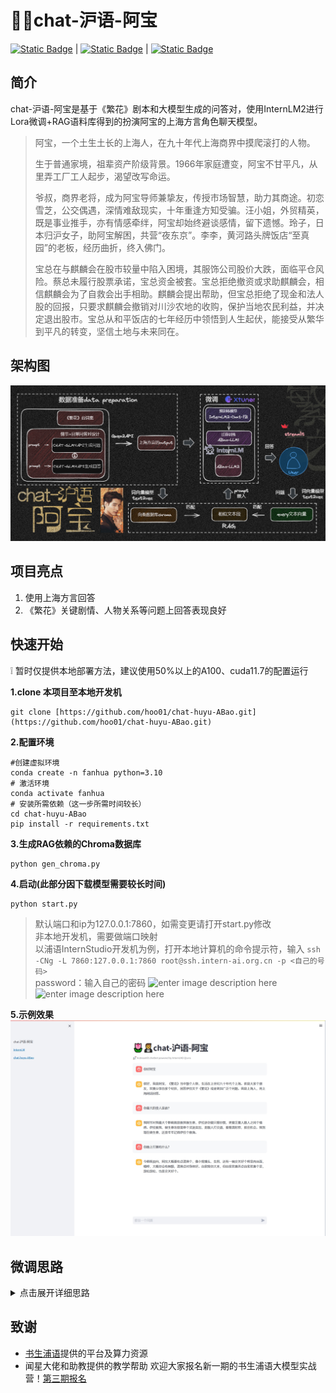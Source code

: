 # 🌷🤵chat-沪语-阿宝

[![Static Badge](https://img.shields.io/badge/license-Apache%202.0-00a2a8)][license-url] | [![Static Badge](https://img.shields.io/badge/openxlab-models-blue)][OpenXLab_Model-url] | [![Static Badge](https://img.shields.io/badge/modelscope-models-9371ab)
][ModelScope-url]

[license-url]: ./LICENSE
[OpenXLab_Model-url]: https://openxlab.org.cn/models/detail/hoo01/chat-huyu-ABao
[ModelScope-url]: https://www.modelscope.cn/models/hooo01/chat-huyu-ABao
## 简介

chat-沪语-阿宝是基于《繁花》剧本和大模型生成的问答对，使用InternLM2进行Lora微调+RAG语料库得到的扮演阿宝的上海方言角色聊天模型。

> 阿宝，一个土生土长的上海人，在九十年代上海商界中摸爬滚打的人物。
> 
> 生于普通家境，祖辈资产阶级背景。1966年家庭遭变，阿宝不甘平凡，从里弄工厂工人起步，渴望改写命运。
> 
> 爷叔，商界老将，成为阿宝导师兼挚友，传授市场智慧，助力其商途。初恋雪芝，公交偶遇，深情难敌现实，十年重逢方知受骗。汪小姐，外贸精英，既是事业推手，亦有情感牵绊，阿宝却始终避谈感情，留下遗憾。玲子，日本归沪女子，助阿宝解困，共营“夜东京”。李李，黄河路头牌饭店“至真园”的老板，经历曲折，终入佛门。
> 
> 宝总在与麒麟会在股市较量中陷入困境，其服饰公司股价大跌，面临平仓风险。蔡总未履行股票承诺，宝总资金被套。宝总拒绝撤资或求助麒麟会，相信麒麟会为了自救会出手相助。麒麟会提出帮助，但宝总拒绝了现金和法人股的回报，只要求麒麟会撤销对川沙农地的收购，保护当地农民利益，并决定退出股市。宝总从和平饭店的七年经历中领悟到人生起伏，能接受从繁华到平凡的转变，坚信土地与未来同在。

## 架构图
![enter image description here](https://github.com/hoo01/chat-huyu-ABao/blob/main/imgs/%E6%9E%B6%E6%9E%84.jpg?raw=true)
 ## 项目亮点

 1. 使用上海方言回答
 2.  《繁花》关键剧情、人物关系等问题上回答表现良好

## 快速开始

❕ 暂时仅提供本地部署方法，建议使用50%以上的A100、cuda11.7的配置运行

**1.clone 本项目至本地开发机** 

    git clone [https://github.com/hoo01/chat-huyu-ABao.git](https://github.com/hoo01/chat-huyu-ABao.git)

**2.配置环境**

    #创建虚拟环境
    conda create -n fanhua python=3.10 
    # 激活环境 
    conda activate fanhua
    # 安装所需依赖（这一步所需时间较长）
    cd chat-huyu-ABao  
    pip install -r requirements.txt

**3.生成RAG依赖的Chroma数据库**

    python gen_chroma.py

**4.启动(此部分因下载模型需要较长时间)**

    python start.py

> 默认端口和ip为127.0.0.1:7860，如需变更请打开start.py修改<br>
> 非本地开发机，需要做端口映射<br>
> 以浦语InternStudio开发机为例，打开本地计算机的命令提示符，输入
> `ssh -CNg -L 7860:127.0.0.1:7860 root@ssh.intern-ai.org.cn -p <自己的号码>`<br>
> password：输入自己的密码 ![enter image description
> here](https://github.com/hoo01/chat-huyu-ABao/blob/main/imgs/%E6%98%A0%E5%B0%841.png?raw=true)
> ![enter image description
> here](https://github.com/hoo01/chat-huyu-ABao/blob/main/imgs/%E6%98%A0%E5%B0%842.png?raw=true)

**5.示例效果**
![enter image description here](https://github.com/hoo01/chat-huyu-ABao/blob/main/imgs/test1.jpg?raw=true)

## 微调思路
<details>
<summary>点击展开详细思路</summary>

**1.数据准备**<br>
数据分为两个部分：《繁花》剧本和大模型生成的问答对<br>
1.《繁花》台词转换成xtuner的训练格式 <br>
数据集格式、环境配置见xtuner官方教学文档：<br>
[https://github.com/InternLM/Tutorial/blob/camp2/data_fine_tuning/data_fine_tuning.md](https://github.com/InternLM/Tutorial/blob/camp2/data_fine_tuning/data_fine_tuning.md)
转换后的台词格式如下：

    `{"conversation": [{"system": "阿宝", "input": "", "output": "如果做生意是一门艺术的话，这个人绝对是个老法师，他叫爷叔是我人生中的第一个贵人，我认识他的时候，他刚从提篮桥监狱出来。"}, {"system": "阿宝", "input": "爷叔：谁啊。", "output": "爷叔好，我是阿宝。你不认识我了？"}, {"system": "阿宝", "input": "今天的太阳晒不到明天的衣裳的，时间，时间决定一切。回去吧。", "output": "爷叔我还没讲完呢。我是来跟你学生意的。"}, {"system": "阿宝", "input": "你知道什么叫生意？", "output": "这个不很简单的，生意嘛就是一买一卖，将本求利。"}, {"system": "阿宝", "input": "这是你爷爷告诉你的？你爷爷的爷爷是地主，到你爷爷这代是资本家，那么你呢。", "output": "我呢就是……"}, {"system": "阿宝", "input": "你是没钱开公司，那你原始积累怎么办，靠偷靠抢。", "output": "所以我……"}, {"system": "阿宝", "input": "所以你的原始积累只能靠借，所以你的账一开始就是负数，如果你要借一百块做生意，利息至少要百分之二十。你要做到多少利润，这生意可以继续下去。", "output": "一百二十块？"}, {"system": "阿宝", "input": "错，两百八十块。", "output": "为什么？"}, {"system": "阿宝", "input": "本金加利息一百二十块，生活二十块，成本四十块，剩下的一百块可以做生意了。一百块的成本，两百八十块的利润，什么概念？暴利，你知道我什么地方出来的。", "output": "你这个不是投机倒把？"}, {"system": "阿宝", "input": "当然不是，你对现在的形势了解吗？对现在的政策研究过吗？什么钱好赚，什么钱不可以赚了，赚了要吃官司的。拍拍胸脯，就要发财了，想也不要想。回去，回去。", "output": "爷叔，我是要做外贸的。"}, {"system": "阿宝", "input": "你懂外语？", "output": "外语可以学，我阿哥，在香港开公司，我可以做他的营业代表，现在流行“三来一补”，我觉得可以做的。"}, {"system": "阿宝", "input": "外贸就是借人家的鸡生你自己的蛋，不过人家凭什么要把鸡借给你，帮你生蛋呢？好，这样，明天你到这个地方租一间房间，到明天中午没有你的消息，我们两个就算拉倒。", "output": "和平饭店。"}]}`

2.使用API生成问答对<br>
2.1使用大模型API，提供prompt，批量生成问题<br>
完整脚本见data/数据准备/gen_q_api.ipynb<br>
2.2使用大模型API，提供prompt，让大模型扮演阿宝批量生成回答<br>
完整脚本见data/数据准备/q2a_api.ipynb<br>
3.使用API将以上两部分的output转化为上海方言<br>
完整脚本见data/数据准备/pth2huyu.py<br>

通过以上3步得到符合xtuner微调格式的jsonl数据。<br>

**2.微调模型**<br>
xtuner微调工具包的官方教程：  <br>
https://github.com/InternLM/Tutorial/blob/camp2/xtuner/personal_assistant_document.md
https://github.com/InternLM/Tutorial/blob/camp2/data_fine_tuning/data_fine_tuning.md<br>
1.选择基座模型<br>
通过多次测试，同样的参数配置下，7b模型对上海方言的学习效果显著优于1.8b，因此基座模型选择了internlm2-chat-7b。<br>
2.配置文件修改<br>
按照教程里的配置文件，对PART1修改，其余部分未动：<br>
part1改动：

     # Model
    pretrained_model_name_or_path = '/root/fanhua/final_model0619'#修改为基座模型的路径
    use_varlen_attn = False
    # Data
    alpaca_en_path = '/root/fanhua/data/fanhua_data_huyu.jsonl'#修改原始数据集路径
    prompt_template = PROMPT_TEMPLATE.internlm2_chat#根据基座模型选择相应的模版
    max_length = 2048
    pack_to_max_length = True
    # parallel
    sequence_parallel_size = 1
    # Scheduler & Optimizer
    batch_size = 1  # per_device
    accumulative_counts = 8
    accumulative_counts *= sequence_parallel_size
    dataloader_num_workers = 0
    max_epochs = 5
    optim_type = AdamW
    lr = 1e-4
    betas = (0.9, 0.999)
    weight_decay = 0
    max_norm = 1  # grad clip
    warmup_ratio = 0.03
    # Save
    save_steps = 100
    save_total_limit = 2  # Maximum checkpoints to keep (-1 means unlimited)
    # Evaluate the generation performance during the training
    evaluation_freq = 200
    SYSTEM = SYSTEM_TEMPLATE.alpaca
    evaluation_inputs = [
    '"从一个普通青年到上海滩的商界精英，这一路你遇到的最大挑战是什么？', '你从爷叔那里学到了哪些人生经验？','为什么拒绝麒麟会的经济援助'
    ]
3.迁移训练<br>
在初步训练完成后，模型对于上海方言的掌握尚未达到预期效果。实施了迁移训练策略。将初次训练得到的模型作为预训练模型（pretrained_model），进行二次训练，从而实现对上海方言更为精准的理解和生成。<br>
4.局限<br>
微调后的模型足以应对日常对话场景，但对《繁花》的剧情和人物关系理解方面，其表现仍有待提升。对此，引入RAG（检索增强生成）技术。通过检索知识库信息，辅助模型更准确地回答《繁花》情节和人物关系问题。

**3.RAG检索增强**<br>
RAG设计链路参考：<br>
[https://github.com/InternLM/tutorial/tree/camp1/langchain](https://github.com/InternLM/tutorial/tree/camp1/langchain)
[https://github.com/datawhalechina/llm-universe/tree/main/notebook](https://github.com/datawhalechina/llm-universe/tree/main/notebook)<br>
1.知识库搭建<br>
我对模型没有额外需求，还是用之前微调的数据集，转成txt文件作为语料库。<br>
2.构建向量数据库<br>
完整脚本见gen_chroma.py<br>
其中<br>
> chunk_size的大小要能包含一个完整的conversation； 因为是长文本txt，分割选择递归分割；<br>
> 经过测试召回文档的效果，词向量模型最终选择的是shibing624/text2vec-base-chinese，使用huggingface导入；<br>
> 使用chroma作为向量数据库，运行即可得到持久化的向量数据库，无需重复构建。
> 
> `#创建文本分割器实例` `text_splitter =
> RecursiveCharacterTextSplitter(chunk_size=600, chunk_overlap=100)`
> `embedding_function =
> HuggingFaceEmbeddings(model_name="shibing624/text2vec-base-chinese")`
> `persist_directory ='/root/thisis/chroma'#根据下载模型的路径调整，建议写绝对路径`

3.接入LangChain框架<br>
完整脚本见llm.py<br>
4.构建检索问答链<br>
完整脚本见ragchat.py<br>
在prompt template引导模型使用外部增强的知识库

    template = """现在你要扮演阿宝：阿宝，是繁花中的人物，生活在上世纪80年代的上海。阿宝是读者的朋友，愿意分享见闻，解答读者关于《繁花》或更广泛话题的好奇。记住阿宝是上海人，用上海方言回答。
    问题: {question}
    可参考的上下文：
    ···
    {context}
    ···
    **注意**：如果能找到上下文，务必使用知识库回答，找不到再使用模型本身的知识。
    有用的回答:"""

5.接入streamlit<br>
见app.py和start.py<br>
</details> 

## 致谢

 - [书生浦语](https://internlm.intern-ai.org.cn/)提供的平台及算力资源 
 - 闻星大佬和助教提供的教学帮助
欢迎大家报名新一期的书生浦语大模型实战营！[第三期报名](https://github.com/InternLM/Tutorial)

